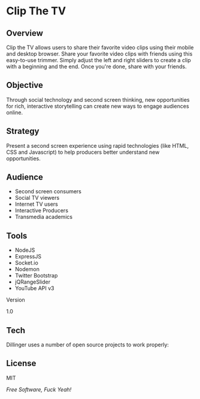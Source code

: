 Clip The TV
=========

Overview
--------------

Clip the TV allows users to share their favorite video clips using their mobile and desktop browser. Share your favorite video clips with friends using this easy-to-use trimmer. Simply adjust the left and right sliders to create a clip with a beginning and the end. Once you're done, share with your friends.

Objective
-------------
Through social technology and second screen thinking, new opportunities for rich, interactive storytelling can create new ways to engage audiences online.

Strategy
------------
Present a second screen experience using rapid technologies (like HTML, CSS and Javascript) to help producers better understand new opportunities.

Audience 
------------
- Second screen consumers
- Social TV viewers
- Internet TV users
- Interactive Producers
- Transmedia academics
 
Tools
-----------
- NodeJS
- ExpressJS
- Socket.io
- Nodemon
- Twitter Bootstrap
- jQRangeSlider
- YouTube API v3


Version

1.0

Tech
-----------

Dillinger uses a number of open source projects to work properly:


License
-

MIT

*Free Software, Fuck Yeah!*

  [@chrisaiv]: mail@chrisaiv.com
